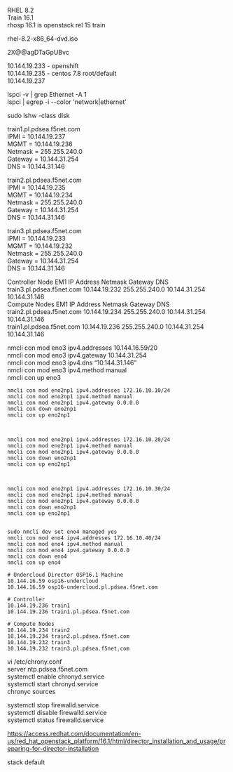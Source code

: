 RHEL 8.2  
Train 16.1  
rhosp 16.1 is openstack rel 15 train 

rhel-8.2-x86_64-dvd.iso  

2X@@agDTaGpUBvc



  

10.144.19.233 - openshift  
10.144.19.235 - centos 7.8 root/default  
10.144.19.237  


lspci -v | grep Ethernet -A 1  
lspci | egrep -i --color 'network|ethernet'  

sudo lshw -class disk  

train1.pl.pdsea.f5net.com  
IPMI = 10.144.19.237  
MGMT = 10.144.19.236  
Netmask = 255.255.240.0  
Gateway = 10.144.31.254  
DNS = 10.144.31.146  
  
   
train2.pl.pdsea.f5net.com  
IPMI = 10.144.19.235  
MGMT = 10.144.19.234  
Netmask = 255.255.240.0  
Gateway = 10.144.31.254  
DNS = 10.144.31.146  
 
 
train3.pl.pdsea.f5net.com  
IPMI = 10.144.19.233  
MGMT = 10.144.19.232  
Netmask = 255.255.240.0  
Gateway = 10.144.31.254  
DNS = 10.144.31.146   






Controller Node				EM1 IP Address	Netmask			Gateway			DNS  
train3.pl.pdsea.f5net.com	10.144.19.232	255.255.240.0	10.144.31.254	10.144.31.146  
Compute Nodes				EM1 IP Address	Netmask			Gateway			DNS  
train2.pl.pdsea.f5net.com	10.144.19.234	255.255.240.0	10.144.31.254	10.144.31.146  
train1.pl.pdsea.f5net.com	10.144.19.236	255.255.240.0	10.144.31.254	10.144.31.146  



nmcli con mod eno3 ipv4.addresses 10.144.16.59/20  
nmcli con mod eno3 ipv4.gateway 10.144.31.254  
nmcli con mod eno3 ipv4.dns “10.144.31.146”  
nmcli con mod eno3 ipv4.method manual  
nmcli con up eno3  
  
```
nmcli con mod eno2np1 ipv4.addresses 172.16.10.10/24
nmcli con mod eno2np1 ipv4.method manual
nmcli con mod eno2np1 ipv4.gateway 0.0.0.0
nmcli con down eno2np1
nmcli con up eno2np1



nmcli con mod eno2np1 ipv4.addresses 172.16.10.20/24
nmcli con mod eno2np1 ipv4.method manual
nmcli con mod eno2np1 ipv4.gateway 0.0.0.0
nmcli con down eno2np1
nmcli con up eno2np1



nmcli con mod eno2np1 ipv4.addresses 172.16.10.30/24
nmcli con mod eno2np1 ipv4.method manual
nmcli con mod eno2np1 ipv4.gateway 0.0.0.0
nmcli con down eno2np1
nmcli con up eno2np1


sudo nmcli dev set eno4 managed yes
nmcli con mod eno4 ipv4.addresses 172.16.10.40/24
nmcli con mod eno4 ipv4.method manual
nmcli con mod eno4 ipv4.gateway 0.0.0.0
nmcli con down eno4
nmcli con up eno4
```  


```  
# Undercloud Director OSP16.1 Machine
10.144.16.59 osp16-undercloud
10.144.16.59 osp16-undercloud.pl.pdsea.f5net.com

# Controller
10.144.19.236 train1  
10.144.19.236 train1.pl.pdsea.f5net.com

# Compute Nodes
10.144.19.234 train2
10.144.19.234 train2.pl.pdsea.f5net.com
10.144.19.232 train3
10.144.19.232 train3.pl.pdsea.f5net.com
```   



vi /etc/chrony.conf  
server ntp.pdsea.f5net.com  
systemctl enable chronyd.service  
systemctl start chronyd.service  
chronyc sources  


systemctl stop firewalld.service  
systemctl disable firewalld.service  
systemctl status firewalld.service  




https://access.redhat.com/documentation/en-us/red_hat_openstack_platform/16.1/html/director_installation_and_usage/preparing-for-director-installation  

stack default




